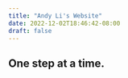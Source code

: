 ```yaml
---
title: "Andy Li's Website"
date: 2022-12-02T18:46:42-08:00
draft: false
---
```


## One step at a time.

